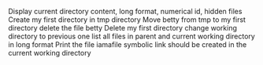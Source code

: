 Display current directory content, long format, numerical id, hidden files
Create my first directory in tmp directory
Move betty from tmp to my first directory
delete the file betty
Delete my first directory
change working directory to previous one
list all files in parent and current working directory in long format
Print the file iamafile
symbolic link should be created in the current working directory
